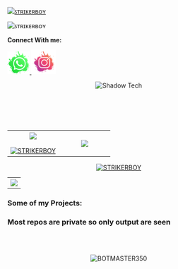 [![ꜱᴛʀɪᴋᴇʀʙᴏʏ](https://readme-typing-svg.demolab.com?font=Anton&size=30&pause=998&color=36BCF7FF&background=F7F2F20A&vCenter=true&random=false&width=480&lines=Hello+There%F0%9F%91%8B!;My+Name+is+STRIKERBOY;I+am+a+Software+Developer;I+am+from+Zimbabwe;Nice+to+Meet+You)](https://github.com/BOTMASTER350)


![ꜱᴛʀɪᴋᴇʀʙᴏʏ](https://cardivo.vercel.app/api?name=STRIKERBOY&description=Hi,%20I%27m%20a%20Half-Stack%20Developer%20and%20I%27m%2020%20Years%20Nice%20to%20Meet%20You%20%F0%9F%91%8B&image=https://github.com/BOTMASTER350.png?lenght=50width=50=400&u=5313a9a2f6999325a10ce9bfa9787b536c90894c&v=4?q=tbn:ANd9GcR7aMC3bf4bg4l_nhYS2Un9FXbFYcB4T83Shjk8xSUZDh_D61LFpzbpeqLW&s=10?v=4&backgroundColor=blue&instagram=strikerboy350&linkedin=strikerboy350&github=BOTMASTER350&twitter=strikerboy350&telegram=strikerboy350)
</p>
<p> <b>Connect With me:</b></p>
<p>
<a href="https://whatsapp.com/channel/0029VafbajGDuMRoRlel7k1p"> <img src="https://raw.githubusercontent.com/shizothetechie/database/main/icon/WhatsApp.png" width="10%"> </a><a href="https://Instagram.com/strikerboy350"> <img src="https://raw.githubusercontent.com/shizothetechie/database/main/icon/Instagram2.png" width="11%"> </a>
</p>
</p>
<p align="center"> <img src="https://komarev.com/ghpvc/?username=BOTMASTER350&label=Visitors%20count&color=10d9c3&style=plastic" alt="Shadow Tech" /> </p>
</br>
</details>


</p>
<br><br>
<table align="center">
  <tr border="none">
    <td width="50%" align="center">
       <img src="https://github-readme-stats.vercel.app/api?username=BOTMASTER350&theme=dark&show_icons=true&count_private=true" align="center"> <br> <br>
      <a href="https://github.com/BOTMASTER350"><img src="https://github-readme-streak-stats.herokuapp.com?user=BOTMASTER350&theme=hacker&border_radius=70&fire=2A97EB&stroke=21A2EB&border=00FF5C" alt="STRIKERBOY" /></a>
        </td>
    <td width="50%" align="center">
      <img src="https://github-readme-stats.anuraghazra1.vercel.app/api/top-langs/?username=BOTMASTER350&theme=dark&hide_border=false&no-bg=true&no-frame=true&langs_count=10" align="center">
    </td>
  </tr>
</table>
<div align=center>
  <a href="https://github.com/BOTMASTER350" title="STRIKERBOY">
      <img align="center" width=84% src="https://github-profile-trophy.vercel.app/?username=BOTMASTER350&theme=radical&row=1&column=7&margin-h=15&margin-w=5&no-bg=true" alt="STRIKERBOY" />
    </a>
</div>
<table align="center">
<tr border="none">
<td width="100%" align="center">
<img src="https://v0-git-hub-streak-score-card-phi.vercel.app/api/card-with-avatar?username=BOTMASTER350&theme=%7B%22backgroundColor%22%3A%22%230f172a%22%2C%22textColor%22%3A%22%23ffffff%22%2C%22accentColor%22%3A%22%230ea5e9%22%2C%22borderColor%22%3A%22%231e293b%22%2C%22waterColor%22%3A%22%230ea5e9%22%2C%22streakColor%22%3A%22%2306b6d4%22%7D" align="center">
</td>
</tr>

</table>

<h3>Some of my Projects:</h3>


### Most repos are private so only output are seen
<br>

<br>
<p align="center">
        <img src="https://raw.githubusercontent.com/bornmay/bornmay/Update/svg/Bottom.svg" alt="BOTMASTER350" />
</p>
